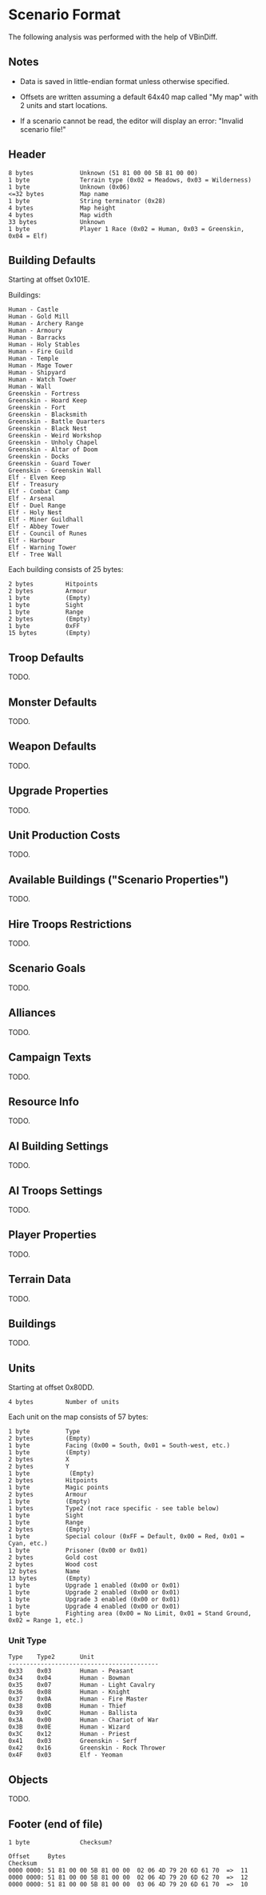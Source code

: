 # Scenario Format

The following analysis was performed with the help of VBinDiff.

## Notes

 - Data is saved in little-endian format unless otherwise specified.

 - Offsets are written assuming a default 64x40 map called "My map" with 2 units and start locations.

 - If a scenario cannot be read, the editor will display an error: "Invalid scenario file!"

## Header

    8 bytes             Unknown (51 81 00 00 5B 81 00 00)
    1 byte              Terrain type (0x02 = Meadows, 0x03 = Wilderness)
    1 byte              Unknown (0x06)
    <=32 bytes          Map name
    1 byte              String terminator (0x28)
    4 bytes             Map height
    4 bytes             Map width
    33 bytes            Unknown
    1 byte              Player 1 Race (0x02 = Human, 0x03 = Greenskin, 0x04 = Elf)

## Building Defaults

Starting at offset 0x101E.

Buildings:

    Human - Castle
    Human - Gold Mill
    Human - Archery Range
    Human - Armoury
    Human - Barracks
    Human - Holy Stables
    Human - Fire Guild
    Human - Temple
    Human - Mage Tower
    Human - Shipyard
    Human - Watch Tower
    Human - Wall
    Greenskin - Fortress
    Greenskin - Hoard Keep
    Greenskin - Fort
    Greenskin - Blacksmith
    Greenskin - Battle Quarters
    Greenskin - Black Nest
    Greenskin - Weird Workshop
    Greenskin - Unholy Chapel
    Greenskin - Altar of Doom
    Greenskin - Docks
    Greenskin - Guard Tower
    Greenskin - Greenskin Wall
    Elf - Elven Keep
    Elf - Treasury
    Elf - Combat Camp
    Elf - Arsenal
    Elf - Duel Range
    Elf - Holy Nest
    Elf - Miner Guildhall
    Elf - Abbey Tower
    Elf - Council of Runes
    Elf - Harbour
    Elf - Warning Tower
    Elf - Tree Wall

Each building consists of 25 bytes:

    2 bytes         Hitpoints
    2 bytes         Armour
    1 byte          (Empty)
    1 byte          Sight
    1 byte          Range
    2 bytes         (Empty)
    1 byte          0xFF
    15 bytes        (Empty)

## Troop Defaults

TODO.

## Monster Defaults

TODO.

## Weapon Defaults

TODO.

## Upgrade Properties

TODO.

## Unit Production Costs

TODO.

## Available Buildings ("Scenario Properties")

TODO.

## Hire Troops Restrictions

TODO.

## Scenario Goals

TODO.

## Alliances

TODO.

## Campaign Texts

TODO.

## Resource Info

TODO.

## AI Building Settings

TODO.

## AI Troops Settings

TODO.

## Player Properties

TODO.

## Terrain Data

TODO.

## Buildings

TODO.

## Units

Starting at offset 0x80DD.

    4 bytes         Number of units

Each unit on the map consists of 57 bytes:

    1 byte          Type
    2 bytes         (Empty)
    1 byte          Facing (0x00 = South, 0x01 = South-west, etc.)
    1 byte          (Empty)
    2 bytes         X
    2 bytes         Y
    1 byte           (Empty)
    2 bytes         Hitpoints
    1 byte          Magic points
    2 bytes         Armour
    1 byte          (Empty)
    1 bytes         Type2 (not race specific - see table below)
    1 byte          Sight
    1 byte          Range
    2 bytes         (Empty)
    1 byte          Special colour (0xFF = Default, 0x00 = Red, 0x01 = Cyan, etc.)
    1 byte          Prisoner (0x00 or 0x01)
    2 bytes         Gold cost
    2 bytes         Wood cost
    12 bytes        Name
    13 bytes        (Empty)
    1 byte          Upgrade 1 enabled (0x00 or 0x01)
    1 byte          Upgrade 2 enabled (0x00 or 0x01)
    1 byte          Upgrade 3 enabled (0x00 or 0x01)
    1 byte          Upgrade 4 enabled (0x00 or 0x01)
    1 byte          Fighting area (0x00 = No Limit, 0x01 = Stand Ground, 0x02 = Range 1, etc.)

### Unit Type

    Type    Type2       Unit
    ------------------------------------------
    0x33    0x03        Human - Peasant
    0x34    0x04        Human - Bowman
    0x35    0x07        Human - Light Cavalry
    0x36    0x08        Human - Knight
    0x37    0x0A        Human - Fire Master
    0x38    0x0B        Human - Thief
    0x39    0x0C        Human - Ballista
    0x3A    0x00        Human - Chariot of War
    0x3B    0x0E        Human - Wizard
    0x3C    0x12        Human - Priest
    0x41    0x03        Greenskin - Serf
    0x42    0x16        Greenskin - Rock Thrower
    0x4F    0x03        Elf - Yeoman

## Objects

TODO.

## Footer (end of file)

    1 byte              Checksum?

    Offset     Bytes                                                 Checksum
    0000 0000: 51 81 00 00 5B 81 00 00  02 06 4D 79 20 6D 61 70  =>  11
    0000 0000: 51 81 00 00 5B 81 00 00  02 06 4D 79 20 6D 62 70  =>  12
    0000 0000: 51 81 00 00 5B 81 00 00  03 06 4D 79 20 6D 61 70  =>  10
